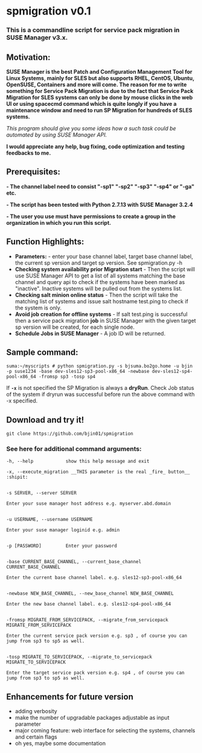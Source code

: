 # spmigration v0.1
### This is a commandline script for service pack migration in SUSE Manager v3.x. ###


## Motivation:
__SUSE Manager is the best Patch and Configuration Management Tool for Linux Systems, mainly for SLES but also supports RHEL, CentOS, Ubuntu, OpenSUSE, Containers and more will come. The reason for me to write something for Service Pack Migration is due to the fact that Service Pack Migration for SLES systems can only be done by mouse clicks in the web UI or using spacecmd command which is quite longly if you have a maintenance window and need to run SP Migration for hundreds of SLES systems.__

_This program should give you some ideas how a such task could be automated by using SUSE Manager API._

**I would appreciate any help, bug fixing, code optimization and testing feedbacks to me.**

## Prerequisites:

**- The channel label need to consist "-sp1" "-sp2" "-sp3" "-sp4" or "-ga" etc.**

**- The script has been tested with Python 2.7.13 with SUSE Manager 3.2.4**

**- The user you use must have permissions to create a group in the organization in which you run this script.**


## Function Highlights:

* __Parameters:__ - enter your base channel label, target base channel label, the current sp version and target sp version. See spmigration.py -h
* __Checking system availability prior Migration start__ - Then the script will use SUSE Manager API to get a list of all systems matching the base channel and query api to check if the systems have been marked as "inactive". Inactive systems will be pulled out from the systems list.
* __Checking salt minion online status__ - Then the script will take the matching list of systems and issue salt hostname test.ping to check if the system is only.
* __Avoid job creation for offline systems__ - If salt test.ping is successful then a service pack migration **job** in SUSE Manager with the given target sp version will be created, for each single node.
* __Schedule Jobs in SUSE Manager__ - A job ID will be returned.

## Sample command: ##

```suma:~/myscripts # python spmigration.py -s bjsuma.bo2go.home -u bjin -p suse1234 -base dev-sles12-sp3-pool-x86_64 -newbase dev-sles12-sp4-pool-x86_64 -fromsp sp3 -tosp sp4```

If __`-x`__ is not specified the SP Migration is always a **dryRun**.
Check Job status of the system if dryrun was successful before run the above command with -x specified.

## Download and try it! ##
```git clone https://github.com/bjin01/spmigration```


### See here for additional command arguments: ###

  ```
  -h, --help            show this help message and exit
  
  -x, --execute_migration __THIS parameter is the real _fire_ button__ :shipit:
  
  
  -s SERVER, --server SERVER
  
 Enter your suse manager host address e.g. myserver.abd.domain
                        
                        
  -u USERNAME, --username USERNAME
  
 Enter your suse manager loginid e.g. admin
                        
                        
  -p [PASSWORD]         Enter your password
  
  
  -base CURRENT_BASE_CHANNEL, --current_base_channel CURRENT_BASE_CHANNEL
  
  Enter the current base channel label. e.g. sles12-sp3-pool-x86_64
                        
                        
  -newbase NEW_BASE_CHANNEL, --new_base_channel NEW_BASE_CHANNEL
  
  Enter the new base channel label. e.g. sles12-sp4-pool-x86_64
                        
                        
  -fromsp MIGRATE_FROM_SERVICEPACK, --migrate_from_servicepack MIGRATE_FROM_SERVICEPACK
  
 Enter the current service pack version e.g. sp3 , of course you can jump from sp3 to sp5 as well.
                        
                        
  -tosp MIGRATE_TO_SERVICEPACK, --migrate_to_servicepack MIGRATE_TO_SERVICEPACK
  
 Enter the target service pack version e.g. sp4 , of course you can jump from sp3 to sp5 as well.
 ```
 ## Enhancements for future version
 * adding verbosity 
 * make the number of upgradable packages adjustable as input parameter
 * major coming feature: web interface for selecting the systems, channels and certain flags
 * oh yes, maybe some documentation
